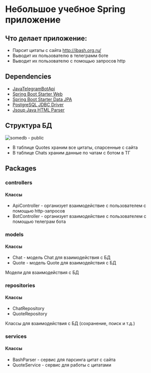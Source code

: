 # Небольшое учебное Spring приложение

## Что делает приложение:
- Парсит цитаты с сайта http://ibash.org.ru/
- Выводит их пользователю в телеграмм боте
- Выводит их пользователю с помощью запросов http

## Dependencies
- [JavaTelegramBotApi](https://mvnrepository.com/artifact/com.github.pengrad/java-telegram-bot-api/6.9.1)
- [Spring Boot Starter Web](https://mvnrepository.com/artifact/org.springframework.boot/spring-boot-starter-web/3.2.2)
- [Spring Boot Starter Data JPA](https://mvnrepository.com/artifact/org.springframework.boot/spring-boot-starter-data-jpa/3.2.2)
- [PostgreSQL JDBC Driver](https://mvnrepository.com/artifact/org.postgresql/postgresql/42.7.1)
- [Jsoup Java HTML Parser](https://mvnrepository.com/artifact/org.jsoup/jsoup/1.17.2)

## Структура БД
![somedb - public](https://github.com/bmsalikhov/Quotes_tgBot_RestAPI_App/assets/153372291/7edd110b-15f5-470c-8726-af7f549614fa)

- В таблицe Quotes храним все цитаты, спарсенные с сайта
- В таблице Chats храним данные по чатам с ботом в ТГ

## Packages
### controllers
#### Классы
- ApiController - организует взаимодействие с пользователем с помощью http-запросов
- BotController - организует взаимодействие с пользователем с помощью телеграм бота
### models
#### Классы
- Chat - модель Chat для взаимодействия с БД
- Quote - модель Quote для взаимодействия с БД

Модели для взаимодействия с БД
### repositories
#### Классы
- ChatRepository
- QuoteRepository
  
Классы для взаимодействия с БД (сохранение, поиск и т.д.)
### services
#### Классы
- BashParser - сервис для парсинга цитат с сайта
- QuoteService - сервис для работы с цитатами
